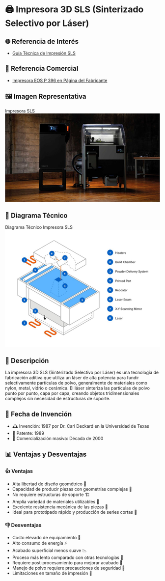 # 🖨️ Impresora 3D SLS (Sinterizado Selectivo por Láser)

## 🌐 Referencia de Interés
- [Guía Técnica de Impresión SLS](https://formlabs.com/es/blog/que-es-sinterizado-selectivo-laser/?srsltid=AfmBOorwTcVJo_wbDQWF5PEoU2M7WIEjCo5BXiGRe2GN7iBwA2Cik4JB)

## 🛒 Referencia Comercial
- [Impresora EOS P 396 en Página del Fabricante](https://it3d.com/tienda/colido-x3045/?gad_source=1&gclid=CjwKCAiAjeW6BhBAEiwAdKltMtY8AM46JIyE_jJLeaISA98nFkkutck5PmIW4IZu9iwsTC152HSkFhoCMYwQAvD_BwE)

## 🖼️ Imagen Representativa
Impresora SLS![alt text](image-1.png)

## 📐 Diagrama Técnico
Diagrama Técnico Impresora SLS ![alt text](image.png)

## 📝 Descripción
La impresora 3D SLS (Sinterizado Selectivo por Láser) es una tecnología de fabricación aditiva que utiliza un láser de alta potencia para fundir selectivamente partículas de polvo, generalmente de materiales como nylon, metal, vidrio o cerámica. El láser sinteriza las partículas de polvo punto por punto, capa por capa, creando objetos tridimensionales complejos sin necesidad de estructuras de soporte.

## 📅 Fecha de Invención
- 🕰️ Invención: 1987 por Dr. Carl Deckard en la Universidad de Texas
- 📜 Patente: 1989
- 🚀 Comercialización masiva: Década de 2000

## 📊 Ventajas y Desventajas

### 👍 Ventajas
- Alta libertad de diseño geométrico 🔷
- Capacidad de producir piezas con geometrías complejas 🧩
- No requiere estructuras de soporte 🏗️
- Amplia variedad de materiales utilizables 🌈
- Excelente resistencia mecánica de las piezas 💪
- Ideal para prototipado rápido y producción de series cortas 🚀

### 👎 Desventajas
- Costo elevado de equipamiento 💸
- Alto consumo de energía ⚡
- Acabado superficial menos suave 📉
- Proceso más lento comparado con otras tecnologías 🐌
- Requiere post-procesamiento para mejorar acabado 🔧
- Manejo de polvo requiere precauciones de seguridad 🚨
- Limitaciones en tamaño de impresión 📏